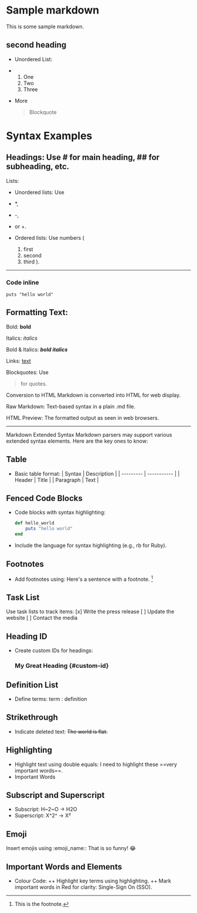 # Sample markdown
This is some sample markdown.
## second heading
* Unordered List:
* 1. One
  2. Two
  3. Three
* More

  > Blockquote

# Syntax Examples
## Headings: Use # for main heading, ## for subheading, etc.
Lists:
* Unordered lists: Use
* *,
* -,
* or +.
  
* Ordered lists: Use numbers (
  1. first
  2. second
  3. third
).

---
### Code inline
`puts "hello world"`


## Formatting Text:
Bold: **bold**

Italics: *italics*

Bold & Italics: ***bold italics***

Links: [text](URL)

Blockquotes: Use 
  > for quotes.

Conversion to HTML
Markdown is converted into HTML for web display.

Raw Markdown: Text-based syntax in a plain .md file.

HTML Preview: The formatted output as seen in web browsers.

---

Markdown Extended Syntax
Markdown parsers may support various extended syntax elements. Here are the key ones to know:

## Table
+ Basic table format:
  | Syntax    | Description |
  | --------- | ----------- |
  | Header    | Title       |
  | Paragraph | Text        |

## Fenced Code Blocks
+ Code blocks with syntax highlighting:
  ```rb
  def hello_world
      puts "hello world"
  end
+ Include the language for syntax highlighting (e.g., rb for Ruby).

## Footnotes
+ Add footnotes using:
  Here's a sentence with a footnote. [^1]

  [^1]: This is the footnote.

## Task List
Use task lists to track items:
[x] Write the press release
[ ] Update the website
[ ] Contact the media

## Heading ID
+ Create custom IDs for headings:
  ### My Great Heading {#custom-id}

## Definition List
+ Define terms:
  term
  : definition

## Strikethrough
+ Indicate deleted text:
  ~~The world is flat.~~

## Highlighting
+ Highlight text using double equals:
  I need to highlight these ==very important words==.
+ Important Words

## Subscript and Superscript
* Subscript: H~2~O → H2O
* Superscript: X^2^ → X²

## Emoji
Insert emojis using :emoji_name::
  That is so funny! :joy:

## Important Words and Elements
+ Colour Code:
++ Highlight key terms using highlighting.
++ Mark important words in Red for clarity: Single-Sign On (SSO).
